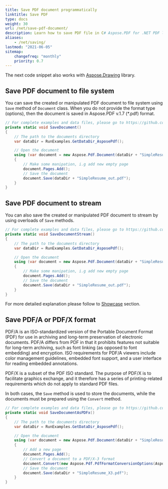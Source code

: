 ```yaml
---
title: Save PDF document programmatically
linktitle: Save PDF
type: docs
weight: 30
url: /net/save-pdf-document/
description: Learn how to save PDF file in C# Aspose.PDF for .NET PDF library. Save PDF document to file system, to stream, and in Web applications.
aliases:
    - /net/saving/
lastmod: "2021-06-05"
sitemap:
    changefreq: "monthly"
    priority: 0.7
---
```

<script type="application/ld+json">
{
    "@context": "https://schema.org",
    "@type": "TechArticle",
    "headline": "Save PDF document programmatically",
    "alternativeHeadline": "Programmatic PDF Saving with C#",
    "abstract": "Discover how developers programmatically save PDF documents with ease using Aspose.PDF for .NET. This feature supports saving PDFs to the file system, streams, and directly within web applications, accommodating varied use cases while ensuring compliance with PDF/A and PDF/X standards for long-term archiving and graphics exchange. Optimize your PDF handling capabilities with this robust saving mechanism",
    "author": {
        "@type": "Person",
        "name": "Anastasiia Holub",
        "givenName": "Anastasiia",
        "familyName": "Holub",
        "url": "https://www.linkedin.com/in/anastasiia-holub-750430225/"
    },
    "genre": "pdf document generation",
    "wordcount": "471",
    "proficiencyLevel": "Beginner",
    "publisher": {
        "@type": "Organization",
        "name": "Aspose.PDF for .NET",
        "url": "https://products.aspose.com/pdf",
        "logo": "https://www.aspose.cloud/templates/aspose/img/products/pdf/aspose_pdf-for-net.svg",
        "alternateName": "Aspose",
        "sameAs": [
            "https://facebook.com/aspose.pdf/",
            "https://twitter.com/asposepdf",
            "https://www.youtube.com/channel/UCmV9sEg_QWYPi6BJJs7ELOg/featured",
            "https://www.linkedin.com/company/aspose",
            "https://stackoverflow.com/questions/tagged/aspose",
            "https://aspose.quora.com/",
            "https://aspose.github.io/"
        ],
        "contactPoint": [
            {
                "@type": "ContactPoint",
                "telephone": "+1 903 306 1676",
                "contactType": "sales",
                "areaServed": "US",
                "availableLanguage": "en"
            },
            {
                "@type": "ContactPoint",
                "telephone": "+44 141 628 8900",
                "contactType": "sales",
                "areaServed": "GB",
                "availableLanguage": "en"
            },
            {
                "@type": "ContactPoint",
                "telephone": "+61 2 8006 6987",
                "contactType": "sales",
                "areaServed": "AU",
                "availableLanguage": "en"
            }
        ]
    },
    "url": "/net/save-pdf-document/",
    "mainEntityOfPage": {
        "@type": "WebPage",
        "@id": "/net/save-pdf-document/"
    },
    "dateModified": "2024-11-25",
    "description": "Aspose.PDF can perform not only simple and easy tasks but also cope with more complex goals. Check the next section for advanced users and developers."
}
</script>

The next code snippet also works with [Aspose.Drawing](/pdf/net/drawing/) library.

## Save PDF document to file system

You can save the created or manipulated PDF document to file system using `Save` method of `Document` class.
When you do not provide the format type (options), then the document is saved in Aspose.PDF v.1.7 (*.pdf) format.

```csharp
// For complete examples and data files, please go to https://github.com/aspose-pdf/Aspose.PDF-for-.NET
private static void SaveDocument()
{
    // The path to the documents directory
    var dataDir = RunExamples.GetDataDir_AsposePdf();

    // Open the document
    using (var document = new Aspose.Pdf.Document(dataDir + "SimpleResume.pdf"))
    {
        // Make some manipation, i.g add new empty page
        document.Pages.Add();
        // Save the document
        document.Save(dataDir + "SimpleResume_out.pdf");
    }
}
```

## Save PDF document to stream

You can also save the created or manipulated PDF document to stream by using overloads of `Save` methods.

```csharp
// For complete examples and data files, please go to https://github.com/aspose-pdf/Aspose.PDF-for-.NET
private static void SaveDocumentStream()
{
    // The path to the documents directory
    var dataDir = RunExamples.GetDataDir_AsposePdf();

    // Open the document
    using (var document = new Aspose.Pdf.Document(dataDir + "SimpleResume.pdf"))
    {
        // Make some manipation, i.g add new empty page
        document.Pages.Add();
        // Save the document
        document.Save(dataDir + "SimpleResume_out.pdf");
    }
}
```

For more detailed explanation please follow to [Showcase](/pdf/net/showcases/) section.

## Save PDF/A or PDF/X format

PDF/A is an ISO-standardized version of the Portable Document Format (PDF) for use in archiving and long-term preservation of electronic documents.
PDF/A differs from PDF in that it prohibits features not suitable for long-term archiving, such as font linking (as opposed to font embedding) and encryption. ISO requirements for PDF/A viewers include color management guidelines, embedded font support, and a user interface for reading embedded annotations.

PDF/X is a subset of the PDF ISO standard. The purpose of PDF/X is to facilitate graphics exchange, and it therefore has a series of printing-related requirements which do not apply to standard PDF files.

In both cases, the `Save` method is used to store the documents, while the documents must be prepared using the `Convert` method.

```csharp
// For complete examples and data files, please go to https://github.com/aspose-pdf/Aspose.PDF-for-.NET
private static void SaveDocumentAsPDFx()
{
    // The path to the documents directory
    var dataDir = RunExamples.GetDataDir_AsposePdf();

    // Open the document
    using (var document = new Aspose.Pdf.Document(dataDir + "SimpleResume.pdf"))
    {
        // Add a new page
        document.Pages.Add();
        // Convert a document to a PDF/X-3 format
        document.Convert(new Aspose.Pdf.PdfFormatConversionOptions(Aspose.Pdf.PdfFormat.PDF_X_3));
        // Save the document
        document.Save(dataDir + "SimpleResume_X3.pdf");
    }
}
```
